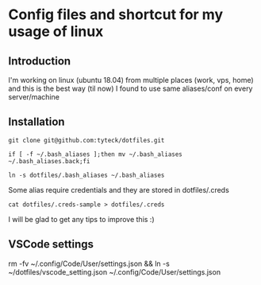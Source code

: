 # Config files and shortcut for my usage of linux

## Introduction
I'm working on linux (ubuntu 18.04) from multiple places (work, vps, home) and 
this is the best way (til now) I found to use same aliases/conf on every 
server/machine 

## Installation 

```
git clone git@github.com:tyteck/dotfiles.git

if [ -f ~/.bash_aliases ];then mv ~/.bash_aliases ~/.bash_aliases.back;fi

ln -s dotfiles/.bash_aliases ~/.bash_aliases
```


Some alias require credentials and they are stored in dotfiles/.creds
```
cat dotfiles/.creds-sample > dotfiles/.creds
```
I will be glad to get any tips to improve this :)


## VSCode settings
rm -fv ~/.config/Code/User/settings.json && ln -s ~/dotfiles/vscode_setting.json ~/.config/Code/User/settings.json
